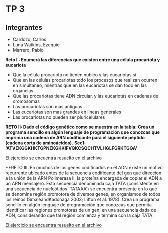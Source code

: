 # TP 3

## Integrantes
* Cardozo, Carlos
* Luna Watkins, Ezequiel
* Marrero, Pablo

**Reto I : Enumerá las diferencias que existen entre una célula procariota y eucariota**

- Que la célula procariota no tienen nubleo y las eucariotas si
- Que en las células procariotas todo los procesos que realizan ocurren en simultaneo, mientras que en las eucariotas se dan todo en las organelas 
- Que las procariotas tiene ADN circular, y las eucariotas en cadenas de cromosomas
- Las procariotas son mas antiguas
- Las eucariotas son mas grandes en lineas generales
- Las procariotas no pueden ser pluricelulares

**RETO II: Dado el código genético como se muestra en la tabla:**
**Crea un programa sencillo en algún lenguaje de programación que conozcas que imprima una cadena de ARN codificante para el siguiente péptido (cadena corta de aminoácidos).**
**Sec1: ‘ATVEKGGKHKTGPNEKGKKIFVQKCSQCHTVLHGLFGRKTGQA'**

[El ejercicio se encuentra resuelto en el archivo](TP_3_reto2.js)

**RETO III: En muchos de los genes codificados en el ADN existe un motivo recurrente ubicado antes de la secuencia codificante del gen que direccion a la unión de la ARN Polimerasa II, la proteína encargada de copiar el ADN a un ARN mensajero. Ésta secuencia denominada caja TATA (consistente en una secuencia de nucleótidos 'TATAAA') se encuentra presente en lo que se denomina región promotora de diversos genes, en organismos de todos los reinos ​(SmaleandKadonaga 2003; Lifton et al. 1978)​. ​Crea un programa sencillo en algún lenguaje de programación que conozcas que permita identificar las regiones promotoras de un gen, en una secuencia dada de ADN, considerando que tal región comienza y termina con la caja TATA.

[El ejercicio se encuentra resuelto en el archivo ](TP_3_reto3.js)
